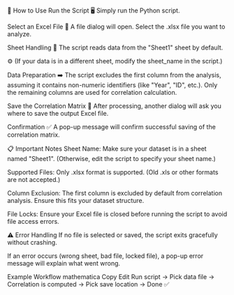 🚀 How to Use
Run the Script
🖥️ Simply run the Python script.

Select an Excel File
📂 A file dialog will open. Select the .xlsx file you want to analyze.

Sheet Handling
📄 The script reads data from the "Sheet1" sheet by default.

⚙️ (If your data is in a different sheet, modify the sheet_name in the script.)

Data Preparation
➡️ The script excludes the first column from the analysis, assuming it contains non-numeric identifiers (like "Year", "ID", etc.).
Only the remaining columns are used for correlation calculation.

Save the Correlation Matrix
💾 After processing, another dialog will ask you where to save the output Excel file.

Confirmation
✅ A pop-up message will confirm successful saving of the correlation matrix.

📋 Important Notes
Sheet Name:
Make sure your dataset is in a sheet named "Sheet1".
(Otherwise, edit the script to specify your sheet name.)

Supported Files:
Only .xlsx format is supported.
(Old .xls or other formats are not accepted.)

Column Exclusion:
The first column is excluded by default from correlation analysis.
Ensure this fits your dataset structure.

File Locks:
Ensure your Excel file is closed before running the script to avoid file access errors.

⚠️ Error Handling
If no file is selected or saved, the script exits gracefully without crashing.

If an error occurs (wrong sheet, bad file, locked file), a pop-up error message will explain what went wrong.

Example Workflow
mathematica
Copy
Edit
Run script → Pick data file → Correlation is computed → Pick save location → Done ✅

